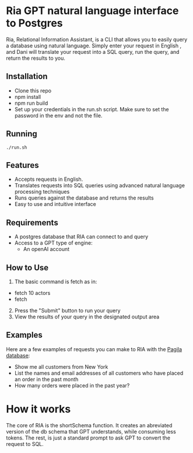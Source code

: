 # Ria GPT natural language interface to Postgres

Ria, Relational Information Assistant, is a CLI that allows you to easily query a database using natural language. Simply enter your request in English , and Dani will translate your request into a SQL query, run the query, and return the results to you.

## Installation

- Clone this repo
- npm install
- npm run build
- Set up your credentials in the run.sh script. Make sure to set the password in the env and not the file.

## Running

```
./run.sh
```

## Features

- Accepts requests in English.
- Translates requests into SQL queries using advanced natural language processing techniques
- Runs queries against the database and returns the results
- Easy to use and intuitive interface

## Requirements

- A postgres database that RIA can connect to and query
- Access to a GPT type of engine:
  - An openAI account

## How to Use

1. The basic command is fetch as in:

- fetch 10 actors
- fetch

2. Press the "Submit" button to run your query
3. View the results of your query in the designated output area

## Examples

Here are a few examples of requests you can make to RIA with the [Pagila database](https://github.com/devrimgunduz/pagila):

- Show me all customers from New York
- List the names and email addresses of all customers who have placed an order in the past month
- How many orders were placed in the past year?

# How it works

The core of RIA is the shortSchema function. It creates an abreviated version of the db schema that GPT understands, while consuming less tokens. The rest, is just a standard prompt to ask GPT to convert the request to SQL.
